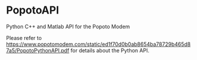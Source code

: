 # PopotoAPI
Python C++ and Matlab API for the Popoto Modem

Please refer to https://www.popotomodem.com/static/ed1f70d0b0ab8654ba78729b465d87a5/PopotoPythonAPI.pdf for details about the Python API. 

